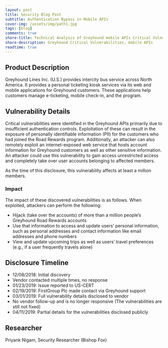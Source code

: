 ```yaml
---
layout: post
title: Security Blog Post
subtitle: Authentication Bypass in Mobile APIs
cover-img: /assets/img/path1.jpg
tags: [blog]
comments: true
share-title: Technical Analysis of Greyhound mobile APIs Critical Vulnerabilities
share-description: Greyhound Critical Vulnerabilities, mobile APIs
readtime: true
---
```


## Product Description

Greyhound Lines Inc. (U.S.) provides intercity bus service across North America. It provides a personal ticketing kiosk services via its web and mobile applications for Greyhound customers. These applications help customers manage e-ticketing, mobile check-in, and the program.

## Vulnerability Details

Critical vulnerabilities were identified in the Greyhound APIs primarily due to insufficient authentication controls. Exploitation of these can result in the exposure of personally identifiable information (PII) for the customers who had joined the Road Rewards program. Additionally, an attacker can also remotely exploit an internet-exposed web service that hosts account information for Greyhound customers as well as other sensitive information. An attacker could use this vulnerability to gain access unrestricted access and completely take over user accounts belonging to affected members.

As the time of this disclosure, this vulnerability affects at least a million members.

### Impact

The impact of these discovered vulnerabilities is as follows. When exploited, attackers can perform the following:

* Hijack (take over the accounts) of more than a million people’s Greyhound Road Rewards accounts
* Use that information to access and update users’ personal information, such as personal addresses and contact information like email addresses and phone numbers
* View and update upcoming trips as well as users’ travel preferences (e.g., if a user frequently travels alone)


## Disclosure Timeline
* 12/08/2018: Initial discovery
* Vendor contacted multiple times, no response
* 01/23/2019: Issue reported to US-CERT 
* 02/19/2019: FirstGroup Plc made contact via Greyhound support
* 03/01/2019: Full vulnerability details disclosed to vendor
* No vendor follow-up and is no longer responsive (The vulnerabilities are still not fixed)
* 04/11/2019: Partial details for the vulnerabilities disclosed publicly

## Researcher

Priyank Nigam, Security Researcher (Bishop Fox)
